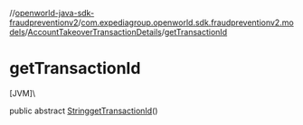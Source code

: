 //[openworld-java-sdk-fraudpreventionv2](../../../index.md)/[com.expediagroup.openworld.sdk.fraudpreventionv2.models](../index.md)/[AccountTakeoverTransactionDetails](index.md)/[getTransactionId](get-transaction-id.md)

# getTransactionId

[JVM]\

public abstract [String](https://docs.oracle.com/javase/8/docs/api/java/lang/String.html)[getTransactionId](get-transaction-id.md)()

